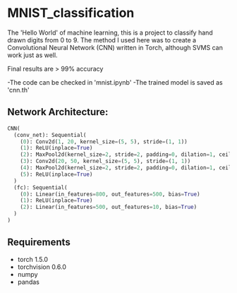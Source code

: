 # MNIST_classification
The 'Hello World' of machine learning, this is a project to classify hand drawn digits from 0 to 9. The method I used here was to create a Convolutional Neural Network (CNN) written in Torch, although SVMS can work just as well. 

Final results are > 99% accuracy

-The code can be checked in 'mnist.ipynb' 
-The trained model is saved as 'cnn.th'

## Network Architecture: 
```python 
CNN(
  (conv_net): Sequential(
    (0): Conv2d(1, 20, kernel_size=(5, 5), stride=(1, 1))
    (1): ReLU(inplace=True)
    (2): MaxPool2d(kernel_size=2, stride=2, padding=0, dilation=1, ceil_mode=False)
    (3): Conv2d(20, 50, kernel_size=(5, 5), stride=(1, 1))
    (4): MaxPool2d(kernel_size=2, stride=2, padding=0, dilation=1, ceil_mode=False)
    (5): ReLU(inplace=True)
  )
  (fc): Sequential(
    (0): Linear(in_features=800, out_features=500, bias=True)
    (1): ReLU(inplace=True)
    (2): Linear(in_features=500, out_features=10, bias=True)
  )
)
```

## Requirements 
- torch 1.5.0
- torchvision 0.6.0 
- numpy 
- pandas 
